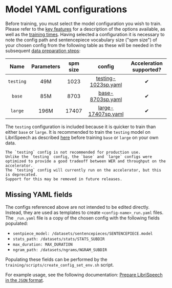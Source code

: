 # Model YAML configurations

Before training, you must select the model configuration you wish to train.
Please refer to the [key features](../key_features.md#model-configurations) for a description of the options available,
as well as the [training times](training_times.md).
Having selected a configuration it is necessary to note the config path and sentencepiece vocabulary size ("spm size")
of your chosen config from the following table as these will be needed in the subsequent [data preparation steps](data_preparation.md):

|    Name   | Parameters | spm size |                        config                        | Acceleration supported?  |
|:---------:|:----------:|:--------:|:----------------------------------------------------:|:------------------------:|
| `testing` | 49M        |     1023 | [testing-1023sp.yaml](https://github.com/MyrtleSoftware/caiman-asr/blob/main/training/configs/testing-1023sp.yaml) |  ✔ |
| `base`    | 85M        |     8703 | [base-8703sp.yaml](https://github.com/MyrtleSoftware/caiman-asr/blob/main/training/configs/base-8703sp.yaml)       |  ✔ |
| `large`   | 196M       |    17407 | [large-17407sp.yaml](https://github.com/MyrtleSoftware/caiman-asr/blob/main/training/configs/large-17407sp.yaml)   |  ✔ |

The `testing` configuration is included because it is quicker to train than either `base` or `large`. It is recommended to train the `testing` model on LibriSpeech as described [here](training.md) before training `base` or `large` on your own data.

```admonish
The `testing` config is not recommended for production use.
Unlike the `testing` config, the `base` and `large` configs were optimized to provide a good tradeoff between WER and throughput on the accelerator.
The `testing` config will currently run on the accelerator, but this is deprecated.
Support for this may be removed in future releases.
```

## Missing YAML fields <a name="missing_yaml_fields"></a>

The configs referenced above are not intended to be edited directly.  Instead, they are used as templates to create `<config-name>_run.yaml` files. The `_run.yaml` file is a copy of the chosen config with the following fields populated:

- `sentpiece_model: /datasets/sentencepieces/SENTENCEPIECE.model`
- `stats_path: /datasets/stats/STATS_SUBDIR`
- `max_duration: MAX_DURATION`
- `ngram_path: /datasets/ngrams/NGRAM_SUBDIR`

Populating these fields can be performed by the `training/scripts/create_config_set_env.sh` script.

For example usage, see the following documentation: [Prepare LibriSpeech in the `JSON` format](json_format.md#librispeech_json).
